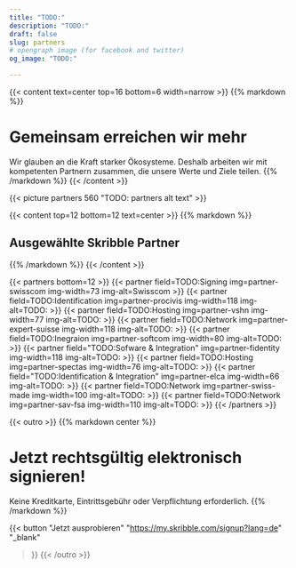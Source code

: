 ```yaml
---
title: "TODO:"
description: "TODO:"
draft: false
slug: partners
# opengraph image (for facebook and twitter)
og_image: "TODO:"

---
```


{{< content text=center top=16 bottom=6 width=narrow >}}
{{% markdown %}}
# Gemeinsam erreichen wir mehr
Wir glauben an die Kraft starker Ökosysteme. Deshalb arbeiten wir mit kompetenten Partnern zusammen, die unsere Werte und Ziele teilen.
{{% /markdown %}}
{{< /content >}}

{{< picture partners 560 "TODO: partners alt text" >}}

[//]: # (--------------------------------------------------------------------------------------------------------------)

{{< content top=12 bottom=12 text=center >}}
{{% markdown %}}
## Ausgewählte Skribble Partner
{{% /markdown %}}
{{< /content >}}

{{< partners bottom=12 >}}
  {{< partner field=TODO:Signing img=partner-swisscom img-width=73 img-alt=Swisscom >}}
  {{< partner field=TODO:Identification img=partner-procivis img-width=118 img-alt=TODO: >}}
  {{< partner field=TODO:Hosting img=partner-vshn img-width=77 img-alt=TODO: >}}
  {{< partner field=TODO:Network img=partner-expert-suisse img-width=118 img-alt=TODO: >}}
  {{< partner field=TODO:Inegraion img=partner-softcom img-width=80 img-alt=TODO: >}}
  {{< partner field="TODO:Sofware & Integration" img=partner-fidentity img-width=118 img-alt=TODO: >}}
  {{< partner field=TODO:Hosting img=partner-spectas img-width=76 img-alt=TODO: >}}
  {{< partner field="TODO:Identification & Integration" img=partner-elca img-width=66 img-alt=TODO: >}}
  {{< partner field=TODO:Network img=partner-swiss-made img-width=100 img-alt=TODO: >}}
  {{< partner field=TODO:Network img=partner-sav-fsa img-width=110 img-alt=TODO: >}}
{{< /partners >}}


[//]: # (--------------------------------------------------------------------------------------------------------------)

{{< outro   >}}
{{% markdown center %}}
# Jetzt rechtsgültig elektronisch signieren!
Keine Kreditkarte, Eintrittsgebühr oder
Verpflichtung erforderlich.
{{% /markdown %}}

{{< button
  "Jetzt ausprobieren"
  "https://my.skribble.com/signup?lang=de"
  "_blank"
>}}
{{< /outro >}}
